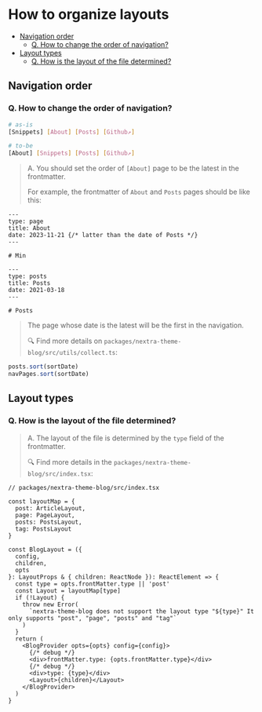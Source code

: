 # How to organize layouts

- [Navigation order](#navigation-order)
  - [Q. How to change the order of navigation?](#q-how-to-change-the-order-of-navigation)
- [Layout types](#layout-types)
  - [Q. How is the layout of the file determined?](#q-how-is-the-layout-of-the-file-determined)

## Navigation order

### Q. How to change the order of navigation?

```sh
# as-is
[Snippets] [About] [Posts] [Github↗]
```

```sh
# to-be
[About] [Snippets] [Posts] [Github↗]
```

> A. You should set the order of `[About]` page to be the latest in the frontmatter.
>
> For example, the frontmatter of `About` and `Posts` pages should be like this:

<!-- prettier-ignore-start -->

```mdx
---
type: page
title: About
date: 2023-11-21 {/* latter than the date of Posts */}
---

# Min
```

```
---
type: posts
title: Posts
date: 2021-03-18
---

# Posts

```

<!-- prettier-ignore-end -->

> The page whose date is the latest will be the first in the navigation.
>
> 🔍 Find more details on `packages/nextra-theme-blog/src/utils/collect.ts`:

```ts
posts.sort(sortDate)
navPages.sort(sortDate)
```

## Layout types

### Q. How is the layout of the file determined?

> A. The layout of the file is determined by the `type` field of the frontmatter.
>
> 🔍 Find more details in the `packages/nextra-theme-blog/src/index.tsx`:

```tsx
// packages/nextra-theme-blog/src/index.tsx

const layoutMap = {
  post: ArticleLayout,
  page: PageLayout,
  posts: PostsLayout,
  tag: PostsLayout
}

const BlogLayout = ({
  config,
  children,
  opts
}: LayoutProps & { children: ReactNode }): ReactElement => {
  const type = opts.frontMatter.type || 'post'
  const Layout = layoutMap[type]
  if (!Layout) {
    throw new Error(
      `nextra-theme-blog does not support the layout type "${type}" It only supports "post", "page", "posts" and "tag"`
    )
  }
  return (
    <BlogProvider opts={opts} config={config}>
      {/* debug */}
      <div>frontMatter.type: {opts.frontMatter.type}</div>
      {/* debug */}
      <div>type: {type}</div>
      <Layout>{children}</Layout>
    </BlogProvider>
  )
}
```
